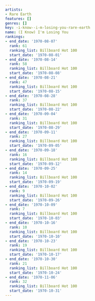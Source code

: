 ```yaml
---
artists:
- Rare Earth
features: []
genres: []
key: -i-know--i-m-losing-you-rare-earth
name: (I Know) I'm Losing You
rankings:
- end_date: '1970-08-07'
  rank: 61
  ranking_list: Billboard Hot 100
  start_date: '1970-08-01'
- end_date: '1970-08-14'
  rank: 58
  ranking_list: Billboard Hot 100
  start_date: '1970-08-08'
- end_date: '1970-08-21'
  rank: 47
  ranking_list: Billboard Hot 100
  start_date: '1970-08-15'
- end_date: '1970-08-28'
  rank: 37
  ranking_list: Billboard Hot 100
  start_date: '1970-08-22'
- end_date: '1970-09-04'
  rank: 31
  ranking_list: Billboard Hot 100
  start_date: '1970-08-29'
- end_date: '1970-09-11'
  rank: 27
  ranking_list: Billboard Hot 100
  start_date: '1970-09-05'
- end_date: '1970-09-18'
  rank: 16
  ranking_list: Billboard Hot 100
  start_date: '1970-09-12'
- end_date: '1970-09-25'
  rank: 14
  ranking_list: Billboard Hot 100
  start_date: '1970-09-19'
- end_date: '1970-10-02'
  rank: 9
  ranking_list: Billboard Hot 100
  start_date: '1970-09-26'
- end_date: '1970-10-09'
  rank: 7
  ranking_list: Billboard Hot 100
  start_date: '1970-10-03'
- end_date: '1970-10-16'
  rank: 10
  ranking_list: Billboard Hot 100
  start_date: '1970-10-10'
- end_date: '1970-10-23'
  rank: 19
  ranking_list: Billboard Hot 100
  start_date: '1970-10-17'
- end_date: '1970-10-30'
  rank: 21
  ranking_list: Billboard Hot 100
  start_date: '1970-10-24'
- end_date: '1970-11-06'
  rank: 32
  ranking_list: Billboard Hot 100
  start_date: '1970-10-31'
---
```


